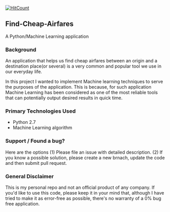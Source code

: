 [![HitCount](http://hits.dwyl.io/arifulhaqueuc/Find-Cheap-Airfares.svg)](http://hits.dwyl.io/arifulhaqueuc/Find-Cheap-Airfares)

## Find-Cheap-Airfares
A Python/Machine Learning application

### Background
An application that helps us find cheap airfares between an origin and a destination place(or several) is a very common and popular tool we use in our everyday life. 

In this project I wanted to implement Machine learning techniques to serve the purposes of the application. This is because, for such application Machine Learning has been considered as one of the most reliable tools that can potentially output desired results in quick time. 

### Primary Technologies Used
  - Python 2.7
  - Machine Learning algorithm 


### Support / Found a bug?
Here are the options
  (1) Please file an issue with detailed description.
  (2) If you know a possible solution, please create a new brnach, update the code and then submit pull request.
  
### General Disclaimer 
This is my personal repo and not an official product of any company. If you'd like to use this code, please keep it in your mind that, although I have tried to make it as error-free as possible, there's no warranty of a 0% bug free application. 
